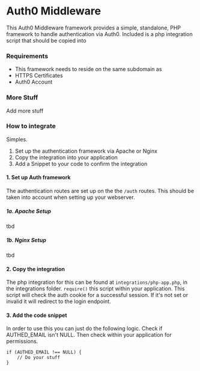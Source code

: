 # Auth0 Middleware
This Auth0 Middleware framework provides a simple, standalone, PHP framework to handle authentication via Auth0.
Included is a php integration script that should be copied into

### Requirements
 - This framework needs to reside on the same subdomain as 
 - HTTPS Certificates
 - Auth0 Account

### More Stuff
Add more stuff


### How to integrate
Simples. 
1. Set up the authentication framework via Apache or Nginx
2. Copy the integration into your application
3. Add a Snippet to your code to confirm the integration

#### 1. Set up Auth framework
The authentication routes are set up on the the `/auth` routes. This should be taken into account when setting up your webserver.

##### 1a. Apache Setup
tbd

##### 1b. Nginx Setup
tbd

#### 2. Copy the integration
The php integration for this can be found at `integrations/php-app.php`, in the integrations folder. 
`require()` this script within your application.
This script will check the auth cookie for a successful session. If it's not set or invalid it will redirect to the login endpoint.

#### 3. Add the code snippet
In order to use this you can just do the following logic. Check if AUTHED_EMAIL isn't NULL. Then check within your application for permissions.
```
if (AUTHED_EMAIL !== NULL) {
    // Do your stuff
}
```